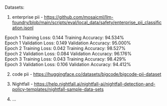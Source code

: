 Datasets:  
1. enterprise pii - https://github.com/mosaicml/llm-foundry/blob/main/scripts/eval/local_data/safety/enterprise_pii_classification.jsonl

Epoch 1 	 Training Loss: 0.144 	 Training Accuracy: 94.534%  
Epoch 1 	 Validation Loss: 0.149 	 Validation Accuracy: 95.000%  
Epoch 2 	 Training Loss: 0.042 	 Training Accuracy: 98.527%  
Epoch 2 	 Validation Loss: 0.084 	 Validation Accuracy: 96.176%  
Epoch 3 	 Training Loss: 0.043 	 Training Accuracy: 98.429%  
Epoch 3 	 Validation Loss: 0.106 	 Validation Accuracy: 94.412%  

2. code pii - https://huggingface.co/datasets/bigcode/bigcode-pii-dataset

3. Nightfall - https://help.nightfall.ai/nightfall-ai/nightfall-detection-and-policy-templates/nightfall-sample-data-sets

4. ...


